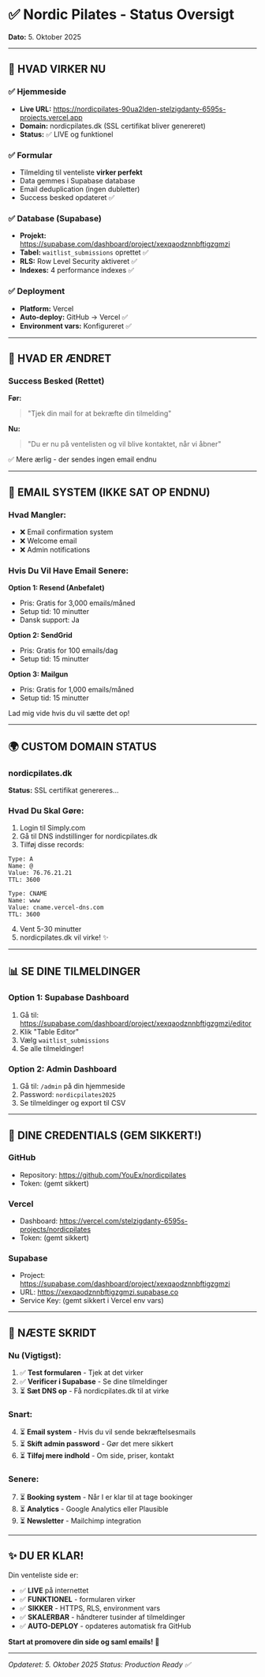 # ✅ Nordic Pilates - Status Oversigt

**Dato:** 5. Oktober 2025

---

## 🎉 HVAD VIRKER NU

### ✅ **Hjemmeside**
- **Live URL:** https://nordicpilates-90ua2lden-stelzigdanty-6595s-projects.vercel.app
- **Domain:** nordicpilates.dk (SSL certifikat bliver genereret)
- **Status:** ✅ LIVE og funktionel

### ✅ **Formular**
- Tilmelding til venteliste **virker perfekt**
- Data gemmes i Supabase database
- Email deduplication (ingen dubletter)
- Success besked opdateret ✅

### ✅ **Database (Supabase)**
- **Projekt:** https://supabase.com/dashboard/project/xexqaodznnbftigzgmzi
- **Tabel:** `waitlist_submissions` oprettet ✅
- **RLS:** Row Level Security aktiveret ✅
- **Indexes:** 4 performance indexes ✅

### ✅ **Deployment**
- **Platform:** Vercel
- **Auto-deploy:** GitHub → Vercel ✅
- **Environment vars:** Konfigureret ✅

---

## 📝 HVAD ER ÆNDRET

### Success Besked (Rettet)
**Før:**
> "Tjek din mail for at bekræfte din tilmelding"

**Nu:**
> "Du er nu på ventelisten og vil blive kontaktet, når vi åbner"

✅ Mere ærlig - der sendes ingen email endnu

---

## 📧 EMAIL SYSTEM (IKKE SAT OP ENDNU)

### Hvad Mangler:
- ❌ Email confirmation system
- ❌ Welcome email
- ❌ Admin notifications

### Hvis Du Vil Have Email Senere:

**Option 1: Resend (Anbefalet)**
- Pris: Gratis for 3,000 emails/måned
- Setup tid: 10 minutter
- Dansk support: Ja

**Option 2: SendGrid**
- Pris: Gratis for 100 emails/dag
- Setup tid: 15 minutter

**Option 3: Mailgun**
- Pris: Gratis for 1,000 emails/måned
- Setup tid: 15 minutter

Lad mig vide hvis du vil sætte det op!

---

## 🌍 CUSTOM DOMAIN STATUS

### nordicpilates.dk
**Status:** SSL certifikat genereres...

### Hvad Du Skal Gøre:
1. Login til Simply.com
2. Gå til DNS indstillinger for nordicpilates.dk
3. Tilføj disse records:

```
Type: A
Name: @
Value: 76.76.21.21
TTL: 3600

Type: CNAME
Name: www
Value: cname.vercel-dns.com
TTL: 3600
```

4. Vent 5-30 minutter
5. nordicpilates.dk vil virke! ✨

---

## 📊 SE DINE TILMELDINGER

### Option 1: Supabase Dashboard
1. Gå til: https://supabase.com/dashboard/project/xexqaodznnbftigzgmzi/editor
2. Klik "Table Editor"
3. Vælg `waitlist_submissions`
4. Se alle tilmeldinger!

### Option 2: Admin Dashboard
1. Gå til: `/admin` på din hjemmeside
2. Password: `nordicpilates2025`
3. Se tilmeldinger og export til CSV

---

## 🔐 DINE CREDENTIALS (GEM SIKKERT!)

### GitHub
- Repository: https://github.com/YouEx/nordicpilates
- Token: (gemt sikkert)

### Vercel
- Dashboard: https://vercel.com/stelzigdanty-6595s-projects/nordicpilates
- Token: (gemt sikkert)

### Supabase
- Project: https://supabase.com/dashboard/project/xexqaodznnbftigzgmzi
- URL: https://xexqaodznnbftigzgmzi.supabase.co
- Service Key: (gemt sikkert i Vercel env vars)

---

## 🚀 NÆSTE SKRIDT

### Nu (Vigtigst):
1. ✅ **Test formularen** - Tjek at det virker
2. ✅ **Verificer i Supabase** - Se dine tilmeldinger
3. ⏳ **Sæt DNS op** - Få nordicpilates.dk til at virke

### Snart:
4. ⏳ **Email system** - Hvis du vil sende bekræftelsesmails
5. ⏳ **Skift admin password** - Gør det mere sikkert
6. ⏳ **Tilføj mere indhold** - Om side, priser, kontakt

### Senere:
7. ⏳ **Booking system** - Når I er klar til at tage bookinger
8. ⏳ **Analytics** - Google Analytics eller Plausible
9. ⏳ **Newsletter** - Mailchimp integration

---

## ✨ DU ER KLAR!

Din venteliste side er:
- ✅ **LIVE** på internettet
- ✅ **FUNKTIONEL** - formularen virker
- ✅ **SIKKER** - HTTPS, RLS, environment vars
- ✅ **SKALERBAR** - håndterer tusinder af tilmeldinger
- ✅ **AUTO-DEPLOY** - opdateres automatisk fra GitHub

**Start at promovere din side og saml emails!** 🎊

---

*Opdateret: 5. Oktober 2025*
*Status: Production Ready ✅*
